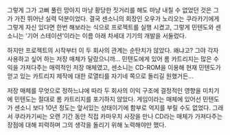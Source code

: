 그렇게 그가 고삐 풀린 망아지 마냥 황당한 짓거리를 해도 마냥 내칠 수 없었던 것은 그가 가진 뛰어난 실력 덕분이었다. 
결국 센소니의 회장인 오우가 노리오는 쿠라카기에게 그렇게 자신 있다면 한번 해보라는 식으로 프로젝트를 실행 시켰고, 그렇게 민텐도와 센소니는 '기어 스테이션'이라는 이름 아래 차세대 기기의 개발을 서둘렀다. 

하지만 프로젝트의 시작부터 이 두 회사의 관계는 순탄치가 않았다. 
왜냐고? 그야 각자 사용하고 싶어 하는 저장 매체가 달랐으니까... 
민텐도에게 있어 롬 카트리지는 많은 수익을 가져다주는 매력적인 저장 매체였고, 센소니는 CD-ROM을 이용해 현재 민텐도가 얻고 있는 카트리지 제작에 대한 로열티를 자기네 쪽으로 돌리길 원했거든... 

저장 매체를 무엇으로 정하느냐에 따라 두 회사의 이익 구조에 결정적인 영향을 미치기에 민텐도는 절대로 롬 카트리지를 포기하지 않았다. 
게임이라는 매체에 있어선 민텐도가 센소니 보다 10년 정도는 앞서있는 상태이기에 함부로 억지를 부릴 수도 없었다. 그래서 쿠라카기씨는 오랜 기간 동안 직접 카마우치 사장을 만나 CD라는 매체가 가져다주는 장점에 대해 피력하며 그의 생각을 돌리기 위해 노력해야만 했다. 